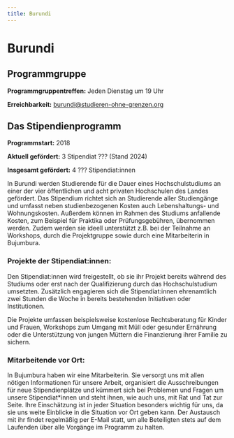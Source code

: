 ```yaml
---
title: Burundi
---
```


# Burundi

## Programmgruppe

**Programmgruppentreffen:** Jeden Dienstag um 19 Uhr

**Erreichbarkeit:** burundi@studieren-ohne-grenzen.org

## Das Stipendienprogramm

**Programmstart:** 2018

**Aktuell gefördert:** 3 Stipendiat ??? (Stand 2024)

**Insgesamt gefördert:** 4 ??? Stipendiat:innen

In Burundi werden Studierende für die Dauer eines Hochschulstudiums an einer der vier öffentlichen und acht privaten Hochschulen des Landes gefördert. Das Stipendium richtet sich an Studierende aller Studiengänge und umfasst neben studienbezogenen Kosten auch Lebenshaltungs- und Wohnungskosten. Außerdem können im Rahmen des Studiums anfallende Kosten, zum Beispiel für Praktika oder Prüfungsgebühren, übernommen werden. Zudem werden sie ideell unterstützt z.B. bei der Teilnahme an Workshops, durch die Projektgruppe sowie durch eine Mitarbeiterin in Bujumbura.

### Projekte der Stipendiat:innen:
Den Stipendiat:innen wird freigestellt, ob sie ihr Projekt bereits während des Studiums oder erst nach der Qualifizierung durch das Hochschulstudium umsetzten. Zusätzlich engagieren sich die Stipendiat:innen ehrenamtlich zwei Stunden die Woche in bereits bestehenden Initiativen oder Institutionen.

Die Projekte umfassen beispielsweise kostenlose Rechtsberatung für Kinder und Frauen, Workshops zum Umgang mit Müll oder gesunder Ernährung oder die Unterstützung von jungen Müttern die Finanzierung ihrer Familie zu sichern.

### Mitarbeitende vor Ort:
In Bujumbura haben wir eine Mitarbeiterin. Sie versorgt uns mit allen nötigen Informationen für unsere Arbeit, organisiert die Ausschreibungen für neue Stipendienplätze und kümmert sich  bei Problemen und Fragen um unsere Stipendiat*innen und steht ihnen, wie auch uns, mit Rat und Tat zur Seite. Ihre Einschätzung ist in jeder Situation besonders wichtig für uns, da sie uns weite Einblicke in die Situation vor Ort geben kann. Der Austausch mit ihr findet regelmäßig per E-Mail statt, um alle Beteiligten stets auf dem Laufenden über alle Vorgänge im Programm zu halten.
